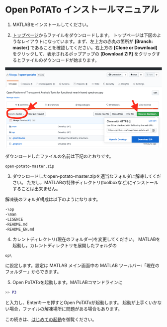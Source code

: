 # Open PoTATo インストールマニュアル



1. MATLABをインストールしてください。

2. [トップページ](https://github.com/hkwgc/open-potato)からファイルをダウンロードします。
トップページは下図のようなレイアウトになっています。まず、左上方の赤丸の箇所が **[Branch: master]** であることを確認してください。右上方の **[Clone or Download]** をクリックして、表示されるポップアップの **[Download ZIP]** をクリックするとファイルのダウンロードが始まります。

![image-20200331115438748](install-potato.assets/image-20200331115438748.png)



ダウンロードしたファイルの名前は下記のとおりです。

```
open-potato-master.zip
```




3. ダウンロードしたopen-potato-master.zipを適当なフォルダに解凍してください。 ただし，MATLABの特殊ディレクトリ(toolboxなど)にインストールすることは出来ません。

解凍後のフォルダ構成は以下のようになります。

```
-\op
-\man
-LISENCE
-README.md
-README_EN.md
```

4. カレントディレクトリ(現在のフォルダー)を変更してください。
   MATLABを起動し，カレントディレクトリを展開したフォルダの

```
op\
```

に設定します。設定は MATLAB メイン画面中の MATLAB ツールバー:「現在のフォルダー」からできます。



5. Open PoTAToを起動します。MATLABコマンドラインに

``` matlab
>> P3
```

と入力し、Enterキーを押すとOpen PoTAToが起動します。
起動が上手くいかない場合，ファイルの解凍場所に問題がある場合もあります。


この続きは、[はじめての起動](initial-launch.md)を御覧ください。




